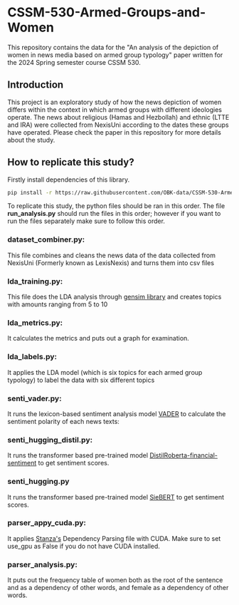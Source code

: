 # CSSM-530-Armed-Groups-and-Women

This repository contains the data for the "An analysis of the depiction of women in news media based on armed group typology" paper written for the 2024 Spring semester course CSSM 530.

## Introduction
This project is an exploratory study of how the news depiction of women differs within the context in which armed groups with different ideologies operate. The news about religious (Hamas and Hezbollah) and ethnic (LTTE and IRA) were collected from NexisUni according to the dates these groups have operated. Please check the paper in this repository for more details about the study.

## How to replicate this study?

Firstly install dependencies of this library.

```sh
pip install -r https://raw.githubusercontent.com/OBK-data/CSSM-530-Armed-Groups-and-Women/fb96f6a3247c5c694f4dbb6d2fe7268675a49647/requirements.txt
```

To replicate this study, the python files should be ran in this order. The file **run_analysis.py** should run the files in this order; however if you want to run the files separately make sure to follow this order.
### dataset_combiner.py:
This file combines and cleans the news data of the data collected from NexisUni (Formerly known as LexisNexis) and turns them into csv files
### lda_training.py:
This file does the LDA analysis through [gensim library](https://radimrehurek.com/gensim/) and creates topics with amounts ranging from 5 to 10
### lda_metrics.py:
It calculates the metrics and puts out a graph for examination.
### lda_labels.py:
It applies the LDA model (which is six topics for each armed group typology) to label the data with six different topics
### senti_vader.py:
It runs the lexicon-based sentiment analysis model [VADER](https://github.com/cjhutto/vaderSentiment) to calculate the sentiment polarity of each news texts:
### senti_hugging_distil.py:
It runs the transformer based pre-trained model [DistilRoberta-financial-sentiment](https://huggingface.co/mr8488/distilroberta-finetuned-financial-news-sentiment-analysis) to get sentiment scores.
### senti_hugging.py
It runs the transformer based pre-trained model [SieBERT](https://huggingface.co/siebert/sentiment-roberta-large-english) to get sentiment scores.
### parser_appy_cuda.py:
It applies [Stanza's](https://stanfordnlp.github.io/stanza/usage.html) Dependency Parsing file with CUDA. Make sure to set use_gpu as False if you do not have CUDA installed.
### parser_analysis.py:
It puts out the frequency table of women both as the root of the sentence and as a dependency of other words, and female as a dependency of other words.

